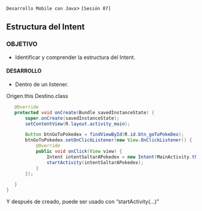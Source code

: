  ``Desarrollo Mobile con Java``> ``[Sesión 07]``  
## Estructura del Intent 

### OBJETIVO 
 - Identificar y comprender la estructura del Intent.

#### DESARROLLO

* Dentro de un listener.

Origen.this
Destino.class


 ```java
    @Override
    protected void onCreate(Bundle savedInstanceState) {
        super.onCreate(savedInstanceState);
        setContentView(R.layout.activity_main);

        Button btnGoToPokedex = findViewById(R.id.btn_goToPokeDex);
        btnGoToPokedex.setOnClickListener(new View.OnClickListener() {
            @Override
            public void onClick(View view) {
                Intent intentSaltarAPokedex = new Intent(MainActivity.this, PokedexActivity.class);
                startActivity(intentSaltarAPokedex);
            }
        });

    }
}
 
 ```
 Y después de creado, puede ser usado con “startActivity(...)”

